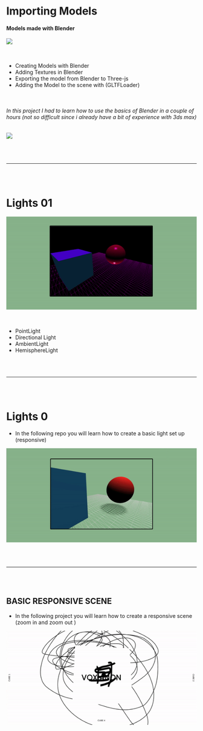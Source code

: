 # Importing Models

#### Models made with Blender

[<img src="./src/images/result-modelandlights.gif"/>]()

<br>

- Creating Models with Blender
- Adding Textures in Blender
- Exporting the model from Blender to Three-js
- Adding the Model to the scene with (GLTFLoader)

<br>

###### In this project I had to learn how to use the basics of Blender in a couple of hours (not so difficult since i already have a bit of experience with 3ds max)

[<img src="./src/images/zip2_preview.gif"/>]()

<br>
<br>
<hr>
<br>
<br>

# Lights 01

[<img src="./src/images/MeshPhongMaterial.gif"/>](https://github.com/nadiamariduena/three-js/tree/master/various-geometries-lights-01)

<br>

- PointLight
- Directional Light
- AmbientLight
- HemisphereLight

<br>
<br>
<hr>
<br>
<br>

# Lights 0

- In the following repo you will learn how to create a basic light set up (responsive)

[<img src="./src/images/preview_lights_part0.gif" />](https://github.com/nadiamariduena/three-js/tree/master/various-geomatries-lights)

<br>
<br>
<hr>
<br>
<br>

## BASIC RESPONSIVE SCENE

- In the following project you will learn how to create a responsive scene (zoom in and zoom out )

[<img src="./src/images/cube-responsive_several-images_.gif" />](https://github.com/nadiamariduena/three-js/tree/master/three_responsive_scenes)
